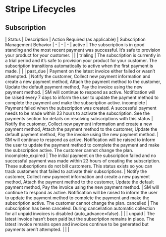 # Stripe Lifecycles

## Subscription
| Status | Description | Action Required (as applicable) | Subscription Management Behavior
| - | - | - |
active | The subscription is in good standing and the most recent payment was successful. It’s safe to provision your product for your customer. |  | |
trialing | The subscription is currently in a trial period and it’s safe to provision your product for your customer. The subscription transitions automatically to active when the first payment is made. |  | |
past_due | Payment on the latest invoice either failed or wasn’t attempted. | Notify the customer, Collect new payment information  and create a new payment method, Attach the payment method to the customer, Update the default payment method, Pay the invoice using the new payment method. | SM will continue to respond as active. Notification will be raised every 7 days to inform the user to update the payment method to complete the payment and make the subscription active.
incomplete | Payment failed when the subscription was created. A successful payment needs to be made within 23 hours to activate the subscription. See the payments section for details on resolving subscriptions with this status | Notify the customer, Collect new payment information  and create a new payment method, Attach the payment method to the customer, Update the default payment method, Pay the invoice using the new payment method. | SM will continue to respond as active. Notification will be raised to inform the user to update the payment method to complete the payment and make the subscription active. The customer cannot change the plan.
incomplete_expired | The initial payment on the subscription failed and no successful payment was made within 23 hours of creating the subscription. These subscriptions do not bill customers. This status exists so you can track customers that failed to activate their subscriptions. | Notify the customer, Collect new payment information  and create a new payment method, Attach the payment method to the customer, Update the default payment method, Pay the invoice using the new payment method. | SM will continue to respond as active. Notification will be raised to inform the user to update the payment method to complete the payment and make the subscription active. The customer cannot change the plan.
cancelled | The subscription has been canceled. During cancellation  automatic collection for all unpaid invoices is disabled (auto_advance=false). | | | 
unpaid | The latest invoice hasn’t been paid but the subscription remains in place. The latest invoice remains open and invoices continue to be generated but payments aren’t attempted. | | | 


